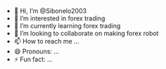 - 👋 Hi, I’m @Sibonelo2003
- 👀 I’m interested in forex trading 
- 🌱 I’m currently learning forex trading 
- 💞️ I’m looking to collaborate on making forex robot
- 📫 How to reach me ...
- 😄 Pronouns: ...
- ⚡ Fun fact: ...

<!---
Sibonelo2003/Sibonelo2003 is a ✨ special ✨ repository because its `README.md` (this file) appears on your GitHub profile.
You can click the Preview link to take a look at your changes.
--->
